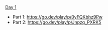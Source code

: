 [Day 1](https://adventofcode.com/2024/day/1)

- Part 1: https://go.dev/play/p/0yFQKbhz9Pw
- Part 2: https://go.dev/play/p/Jnpzq_PXRK5
